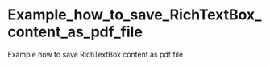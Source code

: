 # Example_how_to_save_RichTextBox_content_as_pdf_file
Example how to save RichTextBox content as pdf file
